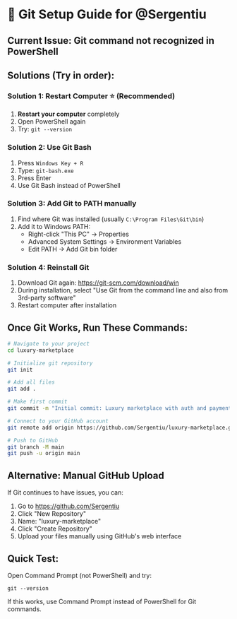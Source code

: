 # 🔧 Git Setup Guide for @Sergentiu

## **Current Issue:** Git command not recognized in PowerShell

## **Solutions (Try in order):**

### **Solution 1: Restart Computer** ⭐ (Recommended)
1. **Restart your computer** completely
2. Open PowerShell again
3. Try: `git --version`

### **Solution 2: Use Git Bash**
1. Press `Windows Key + R`
2. Type: `git-bash.exe`
3. Press Enter
4. Use Git Bash instead of PowerShell

### **Solution 3: Add Git to PATH manually**
1. Find where Git was installed (usually `C:\Program Files\Git\bin`)
2. Add it to Windows PATH:
   - Right-click "This PC" → Properties
   - Advanced System Settings → Environment Variables
   - Edit PATH → Add Git bin folder

### **Solution 4: Reinstall Git**
1. Download Git again: https://git-scm.com/download/win
2. During installation, select "Use Git from the command line and also from 3rd-party software"
3. Restart computer after installation

## **Once Git Works, Run These Commands:**

```bash
# Navigate to your project
cd luxury-marketplace

# Initialize git repository
git init

# Add all files
git add .

# Make first commit
git commit -m "Initial commit: Luxury marketplace with auth and payments"

# Connect to your GitHub account
git remote add origin https://github.com/Sergentiu/luxury-marketplace.git

# Push to GitHub
git branch -M main
git push -u origin main
```

## **Alternative: Manual GitHub Upload**

If Git continues to have issues, you can:

1. Go to https://github.com/Sergentiu
2. Click "New Repository"
3. Name: "luxury-marketplace"
4. Click "Create Repository"
5. Upload your files manually using GitHub's web interface

## **Quick Test:**
Open Command Prompt (not PowerShell) and try:
```
git --version
```

If this works, use Command Prompt instead of PowerShell for Git commands.
